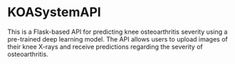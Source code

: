 # KOASystemAPI
This is a Flask-based API for predicting knee osteoarthritis severity using a pre-trained deep learning model. The API allows users to upload images of their knee X-rays and receive predictions regarding the severity of osteoarthritis.
